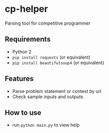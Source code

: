# cp-helper

Parsing tool for competitive programmer

## Requirements
- Python 2
- ```pip install requests``` (or equivalent)
- ```pip install beautifulsoup4``` (or equivalent)

## Features
- Parse problem statement or contest by url
- Check sample inputs and outputs

## How to use
- run ```python main.py``` to view help
